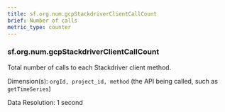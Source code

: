 ```yaml
---
title: sf.org.num.gcpStackdriverClientCallCount
brief: Number of calls
metric_type: counter
---
```

### sf.org.num.gcpStackdriverClientCallCount

Total number of calls to each Stackdriver client method.

Dimension(s): `orgId, project_id, method` (the API being called, such as `getTimeSeries`)

Data Resolution: 1 second

